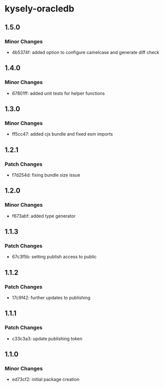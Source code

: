 # kysely-oracledb

## 1.5.0

### Minor Changes

- 4b5374f: added option to configure camelcase and generate diff check

## 1.4.0

### Minor Changes

- 67801ff: added unit tests for helper functions

## 1.3.0

### Minor Changes

- ff5cc47: added cjs bundle and fixed esm imports

## 1.2.1

### Patch Changes

- f7d254d: fixing bundle size issue

## 1.2.0

### Minor Changes

- f673abf: added type generator

## 1.1.3

### Patch Changes

- 67c3f5b: setting publish access to public

## 1.1.2

### Patch Changes

- 17c9f42: further updates to publishing

## 1.1.1

### Patch Changes

- c33c3a3: update publishing token

## 1.1.0

### Minor Changes

- ed73cf2: initial package creation
